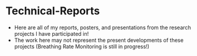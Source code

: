 # Technical-Reports
* Here are all of my reports, posters, and presentations from the research projects I have participated in!
* The work here may not represent the present developments of these projects (Breathing Rate Monitoring is still in progress!)

